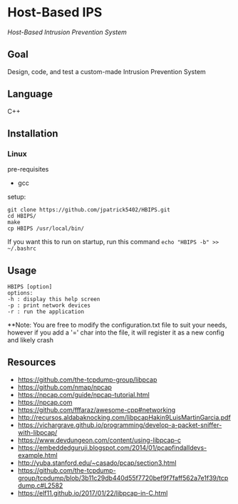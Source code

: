 # Host-Based IPS
_Host-Based Intrusion Prevention System_

## Goal
Design, code, and test a custom-made Intrusion Prevention System

## Language
C++

## Installation
### Linux
pre-requisites
- gcc


setup:
```
git clone https://github.com/jpatrick5402/HBIPS.git
cd HBIPS/
make
cp HBIPS /usr/local/bin/
```


If you want this to run on startup, run this command
`echo "HBIPS -b" >> ~/.bashrc`


## Usage
```
HBIPS [option]
options:
-h : display this help screen
-p : print network devices
-r : run the application
```

**Note: You are free to modify the configuration.txt file to suit your needs, however if you add a '=' char into the file, it will register it as a new config and likely crash

## Resources
- https://github.com/the-tcpdump-group/libpcap
- https://github.com/nmap/npcap
- https://npcap.com/guide/npcap-tutorial.html
- https://npcap.com
- https://github.com/fffaraz/awesome-cpp#networking
- http://recursos.aldabaknocking.com/libpcapHakin9LuisMartinGarcia.pdf
- https://vichargrave.github.io/programming/develop-a-packet-sniffer-with-libpcap/
- https://www.devdungeon.com/content/using-libpcap-c
- https://embeddedguruji.blogspot.com/2014/01/pcapfindalldevs-example.html
- http://yuba.stanford.edu/~casado/pcap/section3.html
- https://github.com/the-tcpdump-group/tcpdump/blob/3b11c29db440d55f7720bef9f7faff562a7e1f39/tcpdump.c#L2582
- https://elf11.github.io/2017/01/22/libpcap-in-C.html
